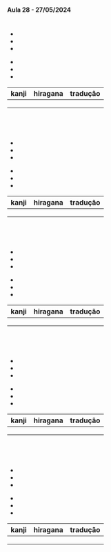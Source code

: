 #### Aula 28 - 27/05/2024


# 
<ul><li></li><li></li><li></li></ul>

<ul><li></li><li></li><li></li></ul>

| kanji | hiragana | tradução |
|:---:|:---:|:---:|
|  |  |  |
|  |  |  |
|  |  |  |

<br>


# 
<ul><li></li><li></li><li></li></ul>

<ul><li></li><li></li><li></li></ul>

| kanji | hiragana | tradução |
|:---:|:---:|:---:|
|  |  |  |
|  |  |  |
|  |  |  |

<br>


# 
<ul><li></li><li></li><li></li></ul>

<ul><li></li><li></li><li></li></ul>

| kanji | hiragana | tradução |
|:---:|:---:|:---:|
|  |  |  |
|  |  |  |
|  |  |  |

<br>


# 
<ul><li></li><li></li><li></li></ul>

<ul><li></li><li></li><li></li></ul>

| kanji | hiragana | tradução |
|:---:|:---:|:---:|
|  |  |  |
|  |  |  |
|  |  |  |

<br>


# 
<ul><li></li><li></li><li></li></ul>

<ul><li></li><li></li><li></li></ul>

| kanji | hiragana | tradução |
|:---:|:---:|:---:|
|  |  |  |
|  |  |  |
|  |  |  |